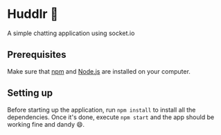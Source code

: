 # Huddlr :speech_balloon:

A simple chatting application using socket.io

## Prerequisites

Make sure that [npm](https://www.npmjs.com/) and [Node.js](https://nodejs.org/en/) are installed on your computer.

## Setting up

Before starting up the application, run `npm install` to install all the dependencies. Once it's done, execute `npm start` and the app should be working fine and dandy :smile:.